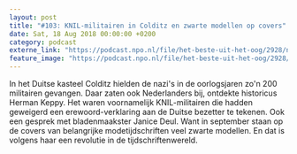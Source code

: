 ```yaml
---
layout: post
title: "#103: KNIL-militairen in Colditz en zwarte modellen op covers"
date: Sat, 18 Aug 2018 00:00:00 +0200
category: podcast
externe_link: "https://podcast.npo.nl/file/het-beste-uit-het-oog/2928/nporadio1_het-beste-uit-het-oog_20180818_103-knil-militairen-in-colditz-en-zwarte-modellen-op-covers.mp3"
feature_image: "https://podcast.npo.nl/file/het-beste-uit-het-oog/2928/nporadio1_het-beste-uit-het-oog_20180818_103-knil-militairen-in-colditz-en-zwarte-modellen-op-covers.mp3"
---
```


In het Duitse kasteel Colditz hielden de nazi's in de oorlogsjaren zo'n 200 militairen gevangen. Daar zaten ook Nederlanders bij, ontdekte historicus Herman Keppy. Het waren voornamelijk KNIL-militairen die hadden geweigerd een erewoord-verklaring aan de Duitse bezetter te tekenen. Ook een gesprek met bladenmaakster Janice Deul. Want in september staan op de covers van belangrijke modetijdschriften veel zwarte modellen. En dat is volgens haar een revolutie in de tijdschriftenwereld.
